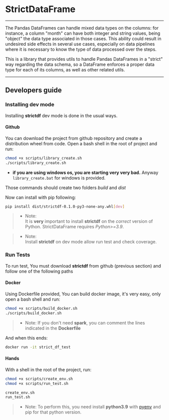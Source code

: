 # StrictDataFrame
*********************

The Pandas DataFrames can handle mixed data types on the columns: for instance, a column "month" can have both integer and string values, being "object" the data type associated in those cases. This ability could result in undesired side effects in several use cases, especially on data pipelines where it is necessary to know the type of data processed over the steps.


This is a library that provides utils to handle Pandas DataFrames in a "strict" way regarding the data schema, so a DataFrame enforces a proper data type for each of its columns, as well as other related utils.

---
## Developers guide

### Installing dev mode

Installing **strictdf** dev mode is done in the usual ways.

#### Github

You can download the project from github repository and create a distribution wheel from code.
Open a bash shell in the root of project and run:

``` bash
chmod +x scripts/library_create.sh
./scripts/library_create.sh
```

- **if you are using windows os, you are starting very very bad.** Anyway `library_create.bat` for windows is provided.

Those commands should create two folders *build* and *dist*

Now can install with pip following:
``` bash
pip install dist/strictdf-0.1.0-py3-none-any.whl[dev]
```

> - Note:  
    It is **very** important to install **strictdf** on the *correct* version of
    Python. StrictDataFrame requires *Python>=3.9*.

> - Note:  
    Install **strictdf** on dev mode allow run test and check coverage.


### Run Tests

To run test, You must download **strictdf** from github (previous section) and follow one of the following paths 

#### Docker 

Using Dockerfile provided, You can build docker image, it's very easy, only open a bash shell and run:

``` bash
chmod +x scripts/build_docker.sh
./scripts/build_docker.sh
```
> - Note:
>   If you don't need **spark**, you can comment the lines indicated in the **Dockerfile**


And when this ends:

``` bash
docker run -it strict_df_test
```

#### Hands

With a shell in the root of the project, run:
``` bash
chmod +x scripts/create_env.sh
chmod +x scripts/run_test.sh

create_env.sh
run_test.sh
```

> - Note:
    To perform this, you need install **python3.9** with [pyenv](https://github.com/pyenv/pyenv)
    and pip for that python version.
